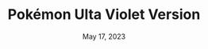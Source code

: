 ---
layout: gba
title: "Pokémon Ulta Violet Version"
publisher: LocksmithArmy
categories:
 - approved
 - gba
 - universal
 - safe
tags:
- pokemon
- romhack
date: May 17, 2023
edition: xx
permalink: /games/pokemon-ultra-violet/play/details
gid: pokemon-ultra-violet
redirect_from: /games/pokemon-ultra-violet/us/play/details
---